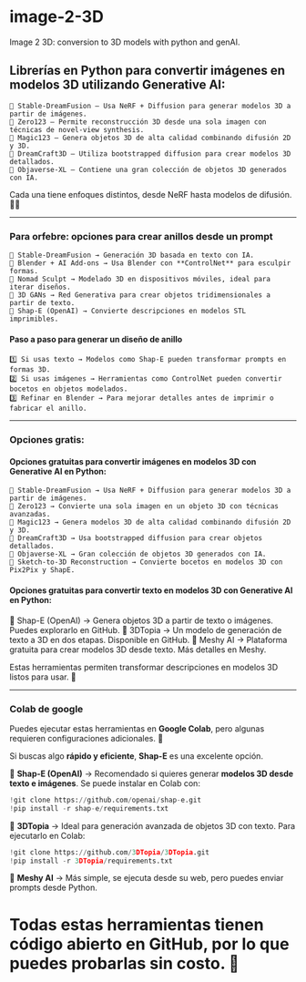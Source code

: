 # image-2-3D
Image 2 3D: conversion to 3D models with python and genAI.

## Librerías en Python para convertir imágenes en modelos 3D utilizando Generative AI:

    🔹 Stable-DreamFusion – Usa NeRF + Diffusion para generar modelos 3D a partir de imágenes.
    🔹 Zero123 – Permite reconstrucción 3D desde una sola imagen con técnicas de novel-view synthesis.
    🔹 Magic123 – Genera objetos 3D de alta calidad combinando difusión 2D y 3D.
    🔹 DreamCraft3D – Utiliza bootstrapped diffusion para crear modelos 3D detallados.
    🔹 Objaverse-XL – Contiene una gran colección de objetos 3D generados con IA.

Cada una tiene enfoques distintos, desde NeRF hasta modelos de difusión.🚀😃

---

### Para orfebre: opciones para crear anillos desde un prompt
    
    🔹 Stable-DreamFusion → Generación 3D basada en texto con IA.
    🔹 Blender + AI Add-ons → Usa Blender con **ControlNet** para esculpir formas.
    🔹 Nomad Sculpt → Modelado 3D en dispositivos móviles, ideal para iterar diseños.
    🔹 3D GANs → Red Generativa para crear objetos tridimensionales a partir de texto.
    🔹 Shap-E (OpenAI) → Convierte descripciones en modelos STL imprimibles.

#### Paso a paso para generar un diseño de anillo

    1️⃣ Si usas texto → Modelos como Shap-E pueden transformar prompts en formas 3D.
    2️⃣ Si usas imágenes → Herramientas como ControlNet pueden convertir bocetos en objetos modelados.
    3️⃣ Refinar en Blender → Para mejorar detalles antes de imprimir o fabricar el anillo.

---

### Opciones gratis: 

 #### Opciones gratuitas para convertir imágenes en modelos 3D con Generative AI en Python:
     
    🔹 Stable-DreamFusion → Usa NeRF + Diffusion para generar modelos 3D a partir de imágenes.
    🔹 Zero123 → Convierte una sola imagen en un objeto 3D con técnicas avanzadas.
    🔹 Magic123 → Genera modelos 3D de alta calidad combinando difusión 2D y 3D.
    🔹 DreamCraft3D → Usa bootstrapped diffusion para crear objetos detallados.
    🔹 Objaverse-XL → Gran colección de objetos 3D generados con IA.
    🔹 Sketch-to-3D Reconstruction → Convierte bocetos en modelos 3D con Pix2Pix y ShapE.

#### Opciones gratuitas para convertir texto en modelos 3D con Generative AI en Python:

🔹 Shap-E (OpenAI) → Genera objetos 3D a partir de texto o imágenes. Puedes explorarlo en GitHub.
🔹 3DTopia → Un modelo de generación de texto a 3D en dos etapas. Disponible en GitHub.
🔹 Meshy AI → Plataforma gratuita para crear modelos 3D desde texto. Más detalles en Meshy.

Estas herramientas permiten transformar descripciones en modelos 3D listos para usar. 🚀

---

### Colab de google

Puedes ejecutar estas herramientas en **Google Colab**, pero algunas requieren configuraciones adicionales. 🚀  


Si buscas algo **rápido y eficiente**, **Shap-E** es una excelente opción. 

🔹 **Shap-E (OpenAI)** → Recomendado si quieres generar **modelos 3D desde texto e imágenes**. Se puede instalar en Colab con:  
   ```python
   !git clone https://github.com/openai/shap-e.git
   !pip install -r shap-e/requirements.txt
   ```

🔹 **3DTopia** → Ideal para generación avanzada de objetos 3D con texto. Para ejecutarlo en Colab:  
   ```python
   !git clone https://github.com/3DTopia/3DTopia.git
   !pip install -r 3DTopia/requirements.txt
   ```

🔹 **Meshy AI** → Más simple, se ejecuta desde su web, pero puedes enviar prompts desde Python.  


# Todas estas herramientas tienen código abierto en GitHub, por lo que puedes probarlas sin costo. 🚀






